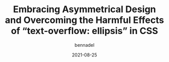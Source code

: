 ---
author: bennadel
date: 2021-08-25
tags:
  - design
  - css
target_url: https://www.bennadel.com/blog/4102-embracing-asymmetrical-design-and-overcoming-the-harmful-effects-of-text-overflow-ellipsis-in-css.htm
title: "Embracing Asymmetrical Design and Overcoming the Harmful Effects of “text-overflow: ellipsis” in CSS"
---